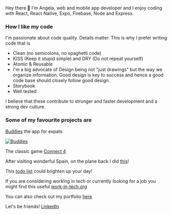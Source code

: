 <!-- [![Angeliki is a coffee spectrum](https://github.com/patrinoua/patrinoua/blob/master/rainbow%20-%20da%20coffee!!!.jpg)](https://www.angelapatrinou.com) -->


Hey there 👋 I'm Angela, web and mobile app developer and I enjoy coding with React, React Native, Expo, Firebase, Node and Express. 

<!-- [![Anurag's GitHub stats](https://github-readme-stats.vercel.app/api?username=patrinoua&show_icons=true&theme=cobalt)](https://github.com/anuraghazra/github-readme-stats) -->

### How I like my code
I'm passionate about code quality. Details matter. This is why I prefer writing code that is
- Clean (no semicolons, no spaghetti code)
- KISS (Keep it stupid simple) and DRY (Do not repeat yourself)
- Atomic & Reusable
- I'm a big advocate of Design being not "just drawings" but the way we organize information. Good design is key to success and hence a good code base should closely follow good design.
- Storybook 
- Well tested

I believe that these contribute to stronger and faster development and a strong dev culture.

<!-- On my free time I like playing ping pong and I even made an app about it! [PingPongBuddies](https://ppb-firebase-hosting.web.app/)  -->

### Some of my favourite projects are 

[Buddies](https://buddies-app.com/) the app for expats 

[![Buddies](https://firebasestorage.googleapis.com/v0/b/buddies-website-cbfca.appspot.com/o/buddies-%20banner.png?alt=media&token=6bd5c864-2a85-4692-82db-a65e56ea9c57)](https://buddies-app.com)

<!-- [PinApp](https://pinapp-spiced.herokuapp.com/) -->

The classic game [Connect 4](https://connect4-spiced.herokuapp.com/)

After visiting wonderful Spain, on the plane back I did [this](http://angeliki-spain.herokuapp.com/)! 

This [todo list](https://react-to-do-9bcf2.web.app/) could brighten up your day!

If you are considering working in tech or currently looking for a job you might find this useful [work-in-tech.org](https://work-in-tech.org)

<!-- I'm always interested in new projects so let me know if you have something in mind! -->

You can also check out my portfolio [here](http://angelapatrinou.com/)

Let's be friends! [LinkedIn](https://www.linkedin.com/in/patrinoua/)

<!--
**patrinoua/patrinoua** is a ✨ _special_ ✨ repository because its `README.md` (this file) appears on your GitHub profile.

Here are some ideas to get you started:

- 🔭 I’m currently working on ...
- 🌱 I’m currently learning ...
- 👯 I’m looking to collaborate on ...
- 🤔 I’m looking for help with ...
- 💬 Ask me about ...
- 📫 How to reach me: ...
- 😄 Pronouns: ...
- ⚡ Fun fact: ...


- 👯 I’m always looking to collaborate on interesting React or React Native Projects, and usually do something on the side as well!

-->
